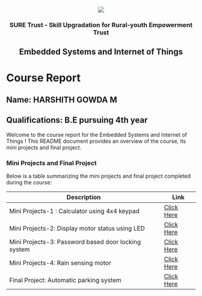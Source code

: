 <!-- PROJECT LOGO -->
<br />

<div align="center">
   <img src='https://user-images.githubusercontent.com/73131499/166115643-d3187f47-d38f-41b2-ae42-5ecbbc60de14.png' />


<h3 align="center">SURE Trust - Skill Upgradation for Rural-youth Empowerment Trust</h3>
  <h2> Embedded Systems and Internet of Things </h2>
</div>

# Course Report

## Name: HARSHITH GOWDA M

## Qualifications: B.E pursuing 4th year

Welcome to the course report for the Embedded Systems and Internet of Things ! This README document provides an overview of the course, its mini projects and final project.

### Mini Projects and Final Project

Below is a table summarizing the mini projects and final project completed during the course:

| Description                               | Link                                    |
|-------------------------------------------|-----------------------------------------|
| Mini Projects-1 : Calculator using 4x4 keypad   | [Click Here](https://github.com/HARSHITHGOWDAM/G6_ES/tree/main/Mini%20Projects/Harshith/MINI%20PROJECT%201-%20Calculator%20using%204x4%20keypad) |                       
| Mini Projects-2:   Display motor status using LED | [Click Here](https://github.com/HARSHITHGOWDAM/G6_ES/tree/main/Mini%20Projects/Harshith/MINI%20PROJECT%202%20-%20Dislay%20motor%20status%20in%20LED) |
| Mini Projects-3: Password based door locking system | [Click Here](https://github.com/HARSHITHGOWDAM/G6_ES/tree/main/Mini%20Projects/Harshith/MINI%20PROJECT%203%20-%20Password%20based%20door%20loking%20system) |
| Mini Projects-4: Rain sensing motor | [Click Here](https://github.com/HARSHITHGOWDAM/G6_ES/tree/main/Mini%20Projects/Harshith/MINI%20PROJECT%204%20-%20Rain%20sensing%20motor) |
| Final Project: Automatic parking system | [Click Here](https://github.com/HARSHITHGOWDAM/G6_ES/tree/main/Final%20Capstone%20Project/Harshith/MAJOR%20PROJECT%20Automatic%20parking%20system) |
